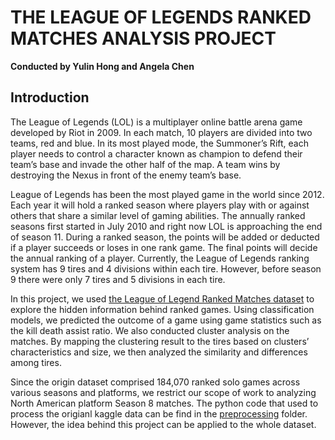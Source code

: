 # THE LEAGUE OF LEGENDS RANKED MATCHES ANALYSIS PROJECT
**Conducted by Yulin Hong and Angela Chen**
## Introduction

The League of Legends (LOL) is a multiplayer online battle arena game developed by Riot in 2009. In each match, 10 players are divided into two teams, red and blue. In its most played mode, the Summoner’s Rift, each player needs to control a character known as champion to defend their team’s base and invade the other half of the map. A team wins by destroying the Nexus in front of the enemy team’s base.

League of Legends has been the most played game in the world since 2012. Each year it will hold a ranked season where players play with or against others that share a similar level of gaming abilities. The annually ranked seasons first started in July 2010 and right now LOL is approaching the end of season 11. During a ranked season, the points will be added or deducted if a player succeeds or loses in one rank game. The final points will decide the annual ranking of a player. Currently, the League of Legends ranking system has 9 tires and 4 divisions within each tire. However, before season 9 there were only 7 tires and 5 divisions in each tire.

In this project, we used [the League of Legend Ranked Matches dataset](https://www.kaggle.com/paololol/league-of-legends-ranked-matches?select=matches.csv) to explore the hidden information behind ranked games. Using classification models, we predicted the outcome of a game using game statistics such as the kill death assist ratio. We also conducted cluster analysis on the matches. By mapping the clustering result to the tires based on clusters’ characteristics and size, we then analyzed the similarity and differences among tires.

Since the origin dataset comprised 184,070 ranked solo games across various seasons and platforms, we restrict our scope of work to analyzing North American platform Season 8 matches. The python code that used to process the origianl kaggle data can be find in the [preprocessing](https://github.com/yu1inhong/lol_ranked_matches_analysis/tree/main/preprocessing) folder. However, the idea behind this project can be applied to the whole dataset.
